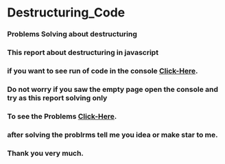 # Destructuring_Code
### Problems Solving about destructuring
### This report about destructuring in javascript 
### if you want to see run of code in the console [Click-Here](https://anwartareka.github.io/Destructuring_Code/).
### Do not worry if you saw the empty page open the console and try as this report solving only 
### To see the Problems [Click-Here](main.js).
### after solving the problrms tell me you idea or make star to me.
### Thank you very much.
